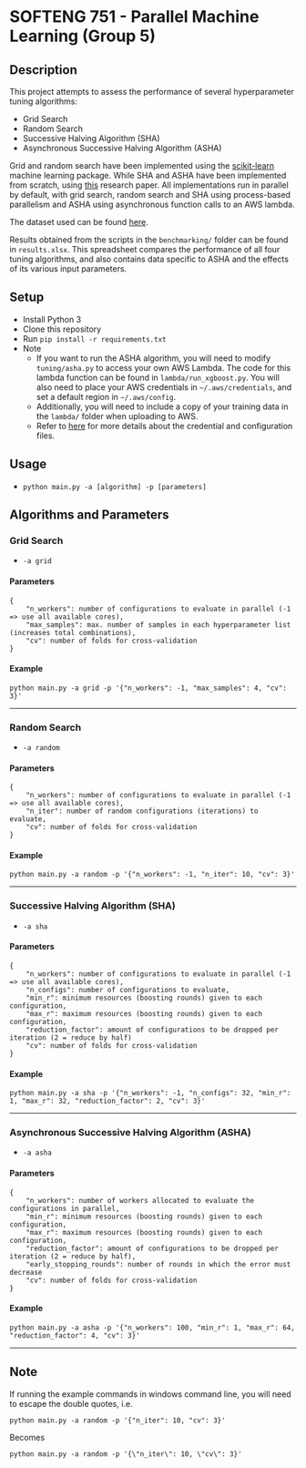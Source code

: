 # SOFTENG 751 - Parallel Machine Learning (Group 5)

## Description

This project attempts to assess the performance of several hyperparameter tuning algorithms:
- Grid Search
- Random Search
- Successive Halving Algorithm (SHA)
- Asynchronous Successive Halving Algorithm (ASHA)

Grid and random search have been implemented using the [scikit-learn](https://scikit-learn.org/stable/) machine learning 
package. While SHA and ASHA have been implemented from scratch, using [this](https://arxiv.org/abs/1810.05934) research paper.
All implementations run in parallel by default, with grid search, random search and SHA using process-based parallelism
and ASHA using asynchronous function calls to an AWS lambda.

The dataset used can be found [here](https://www.kaggle.com/jsphyg/weather-dataset-rattle-package).

Results obtained from the scripts in the `benchmarking/` folder can be found in `results.xlsx`. 
This spreadsheet compares the performance of all four tuning algorithms, and also contains 
data specific to ASHA and the effects of its various input parameters.

## Setup
- Install Python 3
- Clone this repository
- Run `pip install -r requirements.txt`
- Note
    - If you want to run the ASHA algorithm, you will need to modify `tuning/asha.py` to access
    your own AWS Lambda. The code for this lambda function can be found in
    `lambda/run_xgboost.py`. You will also need to place your AWS credentials in `~/.aws/credentials`,
    and set a default region in `~/.aws/config`.
    - Additionally, you will need to include a copy of your training data in the `lambda/` folder
    when uploading to AWS.
    - Refer to [here](https://boto3.amazonaws.com/v1/documentation/api/latest/guide/quickstart.html)
    for more details about the credential and configuration files.


## Usage
- `python main.py -a [algorithm] -p [parameters]`


## Algorithms and Parameters

### Grid Search
- `-a grid`
#### Parameters
```
{
    "n_workers": number of configurations to evaluate in parallel (-1 => use all available cores),
    "max_samples": max. number of samples in each hyperparameter list (increases total combinations),
    "cv": number of folds for cross-validation
}
```

#### Example
`python main.py -a grid -p '{"n_workers": -1, "max_samples": 4, "cv": 3}'`

---

### Random Search
- `-a random`
#### Parameters
```
{
    "n_workers": number of configurations to evaluate in parallel (-1 => use all available cores),
    "n_iter": number of random configurations (iterations) to evaluate,
    "cv": number of folds for cross-validation
}
```
#### Example
`python main.py -a random -p '{"n_workers": -1, "n_iter": 10, "cv": 3}'`

---

### Successive Halving Algorithm (SHA)
- `-a sha`
#### Parameters
```
{
    "n_workers": number of configurations to evaluate in parallel (-1 => use all available cores),
    "n_configs": number of configurations to evaluate,
    "min_r": minimum resources (boosting rounds) given to each configuration,
    "max_r": maximum resources (boosting rounds) given to each configuration,
    "reduction_factor": amount of configurations to be dropped per iteration (2 = reduce by half)
    "cv": number of folds for cross-validation
}
```
#### Example
`python main.py -a sha -p '{"n_workers": -1, "n_configs": 32, "min_r": 1, "max_r": 32, "reduction_factor": 2, "cv": 3}'`

---

### Asynchronous Successive Halving Algorithm (ASHA)
- `-a asha`
#### Parameters
```
{
    "n_workers": number of workers allocated to evaluate the configurations in parallel,
    "min_r": minimum resources (boosting rounds) given to each configuration,
    "max_r": maximum resources (boosting rounds) given to each configuration,
    "reduction_factor": amount of configurations to be dropped per iteration (2 = reduce by half),
    "early_stopping_rounds": number of rounds in which the error must decrease
    "cv": number of folds for cross-validation
}
```
#### Example
`python main.py -a asha -p '{"n_workers": 100, "min_r": 1, "max_r": 64, "reduction_factor": 4, "cv": 3}'`

---

## Note
If running the example commands in windows command line, you will need to escape the double quotes, i.e.

`python main.py -a random -p '{"n_iter": 10, "cv": 3}'`

Becomes

`python main.py -a random -p '{\"n_iter\": 10, \"cv\": 3}'`
